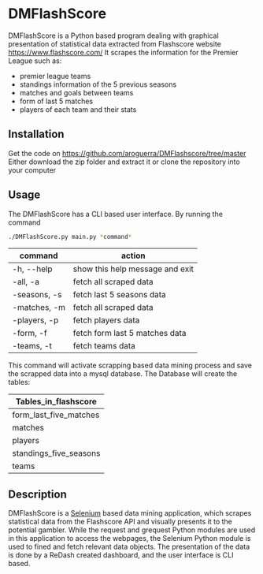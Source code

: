 # DMFlashScore

DMFlashScore is a Python based program dealing with graphical presentation of statistical data extracted from Flashscore website https://www.flashscore.com/
It scrapes the information for the Premier League such as:
- premier league teams
- standings information of the 5 previous seasons
- matches and goals between teams
- form of last 5 matches
- players of each team and their stats

## Installation

Get the code on https://github.com/aroguerra/DMFlashscore/tree/master
Either download the zip folder and extract it or clone the repository into your computer

## Usage

The DMFlashScore has a CLI based user interface.
By running the command
```bash
./DMFlashScore.py main.py *command*
```
 command | action |
|--------------|-------------------------------|
| -h, --help   | show this help message and exit |
| -all, -a     | fetch all scraped data        |
| -seasons, -s | fetch last 5 seasons data     |
| -matches, -m | fetch all scraped data        |
| -players, -p | fetch players data            |
| -form, -f    | fetch form last 5 matches data |
| -teams, -t   | fetch teams data              |

This command will activate scrapping based data mining process and save the scrapped data into a mysql database.
The Database will create the tables:

| Tables_in_flashscore   |
|------------------------|
| form_last_five_matches |
| matches                |
| players                |
| standings_five_seasons |
| teams                  |



## Description

DMFlashScore is a [Selenium](https://pypi.org/project/selenium/) based data mining application, which scrapes statistical data from the Flashscore API and visually presents it to the potential gambler. While the request and grequest Python modules are used in this application to access the webpages, the Selenium Python module is used to fined and fetch relevant data objects. The presentation of the data is done by a ReDash created dashboard, and the user interface is CLI based.